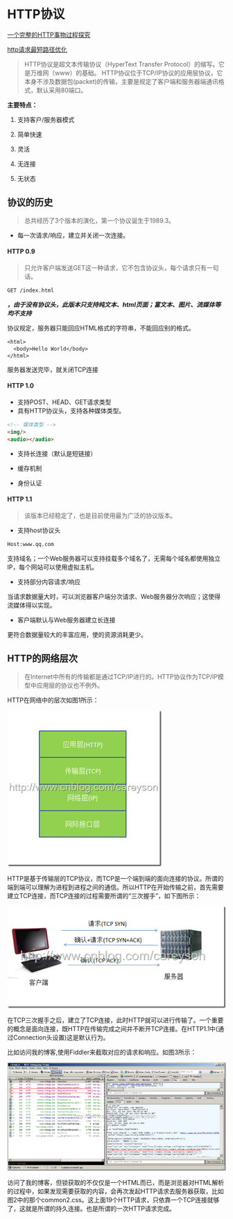 # HTTP协议

[一个完整的HTTP事物过程探究](http://blog.csdn.net/yipiankongbai/article/details/25029183)

[http请求最短路径优化](../images/httpcache.png)


> HTTP协议是超文本传输协议（HyperText Transfer Protocol）的缩写。它是万维网（www）的基础。
HTTP协议位于TCP/IP协议的应用层协议，它本身不涉及数据包(packet)的传输，主要是规定了客户端和服务器端通讯格式，默认采用80端口。

**主要特点：**

1. 支持客户/服务器模式

2. 简单快速

3. 灵活

4. 无连接

5. 无状态


## 协议的历史
> 总共经历了3个版本的演化，第一个协议诞生于1989.3。
+ 每一次请求/响应，建立并关闭一次连接。

#### HTTP 0.9

> 只允许客户端发送GET这一种请求，它不包含协议头，每个请求只有一句话。

```html
GET /index.html
```

***，由于没有协议头，此版本只支持纯文本、html页面；富文本、图片、流媒体等均不支持***

协议规定，服务器只能回应HTML格式的字符串，不能回应别的格式。

```
<html>
  <body>Hello World</body>
</html>
```

服务器发送完毕，就关闭TCP连接

#### HTTP 1.0

+ 支持POST、HEAD、GET请求类型
+ 具有HTTP协议头，支持各种媒体类型。

```html
<!-- 媒体类型 -->
<img/>
<audio></audio> 
```

+ 支持长连接（默认是短链接）

+ 缓存机制

+ 身份认证

#### HTTP 1.1
> 该版本已经稳定了，也是目前使用最为广泛的协议版本。

+ 支持host协议头

```html
Host:www.qq.com
```
支持域名；一个Web服务器可以支持挂载多个域名了，无需每个域名都使用独立IP，每个网站可以使用虚拟主机。

+ 支持部分内容请求/响应

当请求数据量大时，可以浏览器客户端分次请求、Web服务器分次响应；这使得流媒体得以实现。

+ 客户端默认与Web服务器建立长连接

更符合数据量较大的丰富应用，使的资源消耗更少。


## HTTP的网络层次

> 在Internet中所有的传输都是通过TCP/IP进行的。HTTP协议作为TCP/IP模型中应用层的协议也不例外。

HTTP在网络中的层次如图1所示：

![http协议网络层次图](../images/internetHierarchy.jpg)

HTTP是基于传输层的TCP协议，而TCP是一个端到端的面向连接的协议。所谓的端到端可以理解为进程到进程之间的通信。所以HTTP在开始传输之前，首先需要建立TCP连接，而TCP连接的过程需要所谓的“三次握手”，如下图所示：

![TCP/IP连接三次握手图](../images/threeshakehandle.jpg)

在TCP三次握手之后，建立了TCP连接，此时HTTP就可以进行传输了。一个重要的概念是面向连接，既HTTP在传输完成之间并不断开TCP连接。在HTTP1.1中(通过Connection头设置)这是默认行为。


比如访问我的博客,使用Fiddler来截取对应的请求和响应。如图3所示：

![fiddler访问我的图片抓取书架](../images/capturerequest.jpg)

访问了我的博客，但锁获取的不仅仅是一个HTML而已，而是浏览器对HTML解析的过程中，如果发现需要获取的内容，会再次发起HTTP请求去服务器获取，比如图2中的那个common2.css。这上面19个HTTP请求，只依靠一个TCP连接就够了，这就是所谓的持久连接。也是所谓的一次HTTP请求完成。





